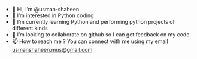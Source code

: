 - 👋 Hi, I’m @usman-shaheen
- 👀 I’m interested in Python coding
- 🌱 I’m currently learning Python and performing python projects of different kinds 
- 💞️ I’m looking to collaborate on github so I can get feedback on my code.
- 📫 How to reach me ? You can connect with me using my email usmanshaheen.mus@gmail.com.

<!---
usman-shaheen/usman-shaheen is a ✨ special ✨ repository because its `README.md` (this file) appears on your GitHub profile.
You can click the Preview link to take a look at your changes.
--->
